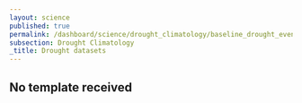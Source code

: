 ```yaml
---
layout: science
published: true
permalink: /dashboard/science/drought_climatology/baseline_drought_event_set/
subsection: Drought Climatology
_title: Drought datasets
---
```

## No template received
